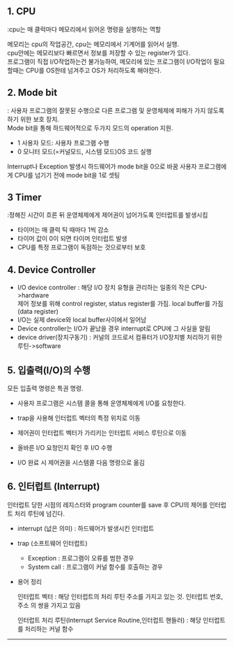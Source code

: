 ## 1. CPU

:cpu는 매 클럭마다 메모리에서 읽어온 명령을 실행하는 역할

메모리는 cpu의 작업공간, cpu는 메모리에서 기계어를 읽어서 실행.  
cpu안에는 메모리보다 빠르면서 정보를 저장할 수 있는 register가 있다.  
프로그램이 직접 I/O작업하는건 불가능하여, 메모리에 있는 프로그램이 I/O작업이 필요할때는 CPU를 OS한테 넘겨주고 OS가 처리하도록 해야한다.

## 2. Mode bit

: 사용자 프로그램의 잘못된 수행으로 다른 프로그램 및 운영체제에 피해가 가지 않도록 하기 위한 보호 장치.  
Mode bit을 통해 하드웨어적으로 두가지 모드의 operation 지원.

- 1 사용자 모드: 사용자 프로그램 수행
- 0 모니터 모드(=커널모드, 시스템 모드)OS 코드 실행

Interrupt나 Exception 발생시 하드웨어가 mode bit을 0으로 바꿈
사용자 프로그램에게 CPU를 넘기기 전에 mode bit을 1로 셋팅

## 3 Timer

:정해진 시간이 흐른 뒤 운영체제에게 제어권이 넘어가도록 인터럽트를 발생시킴

- 타이머는 매 클럭 틱 때마다 1씩 감소
- 타이머 값이 0이 되면 타이머 인터럽트 발생
- CPU를 특정 프로그램이 독점하는 것으로부터 보호

## 4. Device Controller

- I/O device controller : 해당 I/O 장치 유형을 관리하는 일종의 작은 CPU->hardware  
  제어 정보를 위해 control register, status register를 가짐. local buffer를 가짐(data register)
- I/O는 실제 device와 local buffer사이에서 일어남
- Device controller는 I/O가 끝났을 경우 interrupt로 CPU에 그 사실을 알림
- device driver(장치구동기) : 커널의 코드로서 컴퓨터가 I/O장치별 처리하기 위한 루틴->software

## 5. 입출력(I/O)의 수행

모든 입출력 명령은 특권 명령.

- 사용자 프로그램은 시스템 콜을 통해 운영체제에게 I/O를 요청한다.

- trap을 사용해 인터럽트 벡터의 특정 위치로 이동

- 제어권이 인터럽트 벡터가 가리키는 인터럽트 서비스 루틴으로 이동

- 올바른 I/O 요청인지 확인 후 I/O 수행

- I/O 완료 시 제어권을 시스템콜 다음 명령으로 옮김

## 6. 인터럽트 (Interrupt)

인터럽트 당한 시점의 레지스터와 program counter를 save 후 CPU의 제어를 인터럽트 처리 루틴에 넘긴다.

- interrupt (넚은 의미) : 하드웨어가 발생시킨 인터럽트

- trap (소프트웨어 인터럽트)

  - Exception : 프로그램이 오류를 범한 경우
  - System call : 프로그램이 커널 함수를 호출하는 경우

- 용어 정리

  인터럽트 벡터 : 해당 인터럽트의 처리 루틴 주소를 가지고 있는 것. 인터럽트 번호, 주소 의 쌍을 가지고 있음

  인터럽트 처리 루틴(Interrupt Service Routine,인터럽트 핸들러) : 해당 인터럽트를 처리하는 커널 함수

---
